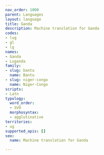 ```yaml
---
nav_order: 1000
parent: Languages
layout: language
title: Ganda
description: Machine translation for Ganda
codes:
- lug
- gl
- lg
names:
- Ganda
- Luganda
family:
- slug: bantu
  name: Bantu
- slug: niger-congo
  name: Niger-Congo
scripts:
- Latn
typology:
  word_order:
  - SVO
  morphosyntax:
  - agglutinative
territories:
- ug
supported_apis: []
seo:
  name: Machine translation for Ganda

---
```


